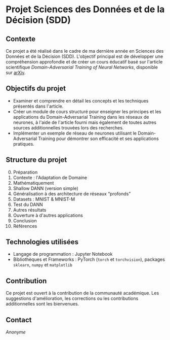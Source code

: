 # Projet Sciences des Données et de la Décision (SDD)

## Contexte

Ce projet a été réalisé dans le cadre de ma dernière année en Sciences des Données et de la Décision (SDD). L'objectif principal est de développer une compréhension approfondie et de créer un cours éducatif basé sur l'article scientifique *Domain-Adversarial Training of Neural Networks*, disponible sur [arXiv](https://arxiv.org/abs/1505.07818).

## Objectifs du projet

- Examiner et comprendre en détail les concepts et les techniques présentés dans l'article.
- Créer un module de cours structuré pour enseigner les principes et les applications du Domain-Adversarial Training dans les réseaux de neurones, à l'aide de l'article fourni mais également de toutes autres sources additionnelles trouvées lors des recherches.
- Implémenter un exemple de réseau de neurones utilisant le Domain-Adversarial Training pour démontrer son efficacité et ses applications pratiques.

## Structure du projet

0. Préparation
1. Contexte : l'Adaptation de Domaine
2. Mathématiquement
3. Shallow DANN (version simple)
4. Généralisation à des architecture de réseaux “profonds”
5. Datasets : MNIST & MNIST-M
6. Test du DANN
7. Autres résultats
8. Ouverture à d'autres applications
9. Conclusion
10. Références

## Technologies utilisées

- Langage de programmation : Jupyter Notebook
- Bibliothèques et Frameworks : PyTorch (`torch` et `torchvision`), packages `sklearn`, `numpy` et `matplotlib`

## Contribution

Ce projet est ouvert à la contribution de la communauté académique. Les suggestions d'amélioration, les corrections ou les contributions additionnelles sont les bienvenues.

## Contact

*Anonyme*

